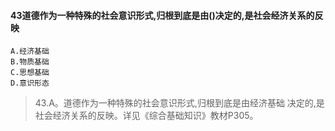 #### 43道德作为一种特殊的社会意识形式,归根到底是由()决定的,是社会经济关系的反映
    A.经济基础
    B.物质基础
    C.思想基础
    D.意识形态
>   43.A。道德作为一种特殊的社会意识形式,归根到底是由经济基础
    决定的,是社会经济关系的反映。详见《综合基础知识》教材P305。



















    